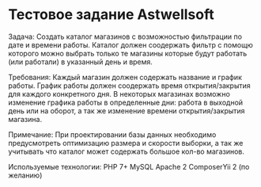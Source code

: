 # Тестовое задание Astwellsoft

Задача: Создать каталог магазинов с возможностью фильтрации по дате и времени работы. Каталог должен соодержать фильтр с помощю которого можно выбрать только те магазины которые будут работать (или работали) в указанный день и время. 

Требования: Каждый магазин должен содержать название и график работы. График работы должен соодержать время открытия/закрытия для каждого конкретного дня. В некоторых магазинах возможно изменение графика работы в определенные дни: работа в выходной день или на оборот, а так же изменение времени открытия/закрытия магазина.

Примечание: При проектировании базы данных необходимо предусмотреть оптимизацию размера и скорости выборки, а так же учитывать что каталог может содержать большое кол-во магазинов.

Используемые технологии:
PHP 7+
MySQL
Apache 2
ComposerYii 2 (по желанию)

